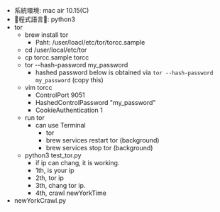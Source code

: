 * 系統環境: mac air 10.15(C)
* 程式語言: python3
* tor
    * brew install tor
        * Paht: /user/loacl/etc/tor/torcc.sample
    * cd /user/local/etc/tor
    * cp torcc.sample torcc
    * tor --hash-password my_password
        * hashed password below is obtained via `tor --hash-password my_password` (copy this)
    * vim torcc
        * ControlPort 9051
        * HashedControlPassword "my_password"
        * CookieAuthentication 1
    * run tor
        * can use Terminal
            * tor
            * brew services restart tor (background)
            * brew services stop tor    (background)
    * python3 test_tor.py
        * if ip can chang, it is working.
        * 1th, is your ip
        * 2th, tor ip
        * 3th, chang tor ip.
        * 4th, crawl newYorkTime
* newYorkCrawl.py